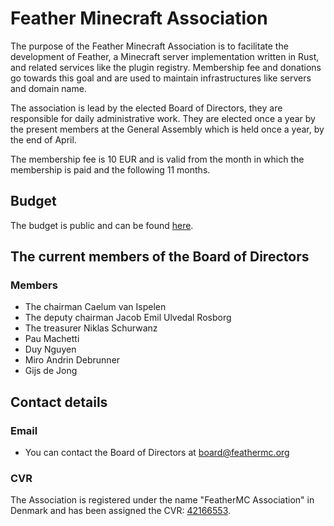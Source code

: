 # Feather Minecraft Association
The purpose of the Feather Minecraft Association is to facilitate the development of Feather, a Minecraft server implementation written in Rust, and related services like the plugin registry. Membership fee and donations go towards this goal and are used to maintain infrastructures like servers and domain name.   

The association is lead by the elected Board of Directors, they are responsible for daily administrative work. They are elected once a year by the present members at the General Assembly which is held once a year, by the end of April. 

The membership fee is 10 EUR and is valid from the month in which the membership is paid and the following 11 months.

## Budget
The budget is public and can be found  [here](./budget.md).

## The current members of the Board of Directors
### Members
- The chairman Caelum van Ispelen
- The deputy chairman Jacob Emil Ulvedal Rosborg
- The treasurer Niklas Schurwanz
- Pau Machetti
- Duy Nguyen
- Miro Andrin Debrunner
- Gijs de Jong

## Contact details
### Email
- You can contact the Board of Directors at board@feathermc.org

### CVR
The Association is registered under the name "FeatherMC Association" in Denmark and has been assigned the CVR: [42166553](https://datacvr.virk.dk/data/index.php?enhedstype=virksomhed&id=42166553&q=visenhed&language=en-gb).
